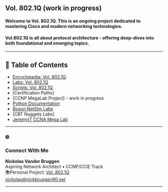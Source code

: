 ## Vol. 802.1Q (work in progress)   

#### Welcome to Vol. 802.1Q. This is an ongoing project dedicated to mastering Cisco and modern networking technologies.
#### Vol.802.1Q is all about protocol architecture - offering deep-dives into both foundational and emerging topics.
---
## 🔮 Table of Contents
* [Encyclopedia: Vol. 802.1Q](https://github.com/nickbruggen90/Networking-Encyclopedia-frontside)
* [Labs: Vol. 802.1Q](https://github.com/nickbruggen90/LabsVol8021Q/tree/main)
* [Scripts: Vol. 802.1Q](https://github.com/nickbruggen90/scripts)
* [Certification Paths]
* [CCNP MegaLab Project] - work in progress
* [Python Documentation](https://github.com/nickbruggen90/Python-Documentation/tree/main)
* [Boson NetSim Labs](https://github.com/nickbruggen90/Boson-NetSim-Labs)
* [CBT Nuggets Labs]
* [JeremyIT CCNA Mega Lab](https://github.com/nickbruggen90/Packet-Tracer-Mega-Lab)
---
### 🌐
### Connect With Me

**Nickolas Vander Bruggen**  
Aspiring Network Architect • CCNP/CCIE Track  
📚Personal Project: [Vol. 802.1Q](https://www.nickbruggen90.net)   
nickolas@nickbruggen90.net

---
